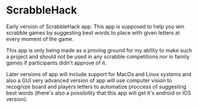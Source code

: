 # ScrabbleHack
Early version of ScrabbleHack app.
This app is supposed to help you win scrabble games 
by suggesting best words to place with given letters at every moment of the game.

This app is only being made as a proving ground for my ability to make such a project
and should not be used in any scrabble competitions nor in family games if participants didn't
approve of it.

Later versions of app will include support for MacOs and Linux systems and also a GUI
very advanced version of app will use computer vision to recognize board and players letters to
automatize proccess of suggesting best words (there's also a possibility that this app will get
it's android or IOS version).

